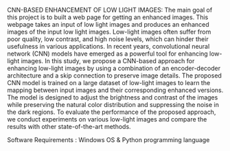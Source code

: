 CNN-BASED ENHANCEMENT OF LOW LIGHT IMAGES:
The main goal of this project is to built a web page for getting an enhanced images. This webpage takes 
an input of low light images and produces an enhanced images of the input low light images. Low-light 
images often suffer from poor quality, low contrast, and high noise levels, which can hinder their 
usefulness in various applications. In recent years, convolutional neural network (CNN) models have 
emerged as a powerful tool for enhancing low-light images. In this study, we propose a CNN-based 
approach for enhancing low-light images by using a combination of an encoder-decoder architecture and 
a skip connection to preserve image details. The proposed CNN model is trained on a large dataset of 
low-light images to learn the mapping between input images and their corresponding enhanced versions. 
The model is designed to adjust the brightness and contrast of the images while preserving the natural 
color distribution and suppressing the noise in the dark regions. To evaluate the performance of the 
proposed approach, we conduct experiments on various low-light images and compare the results with 
other state-of-the-art methods.

Software Requirements : Windows OS & Python programming language 
